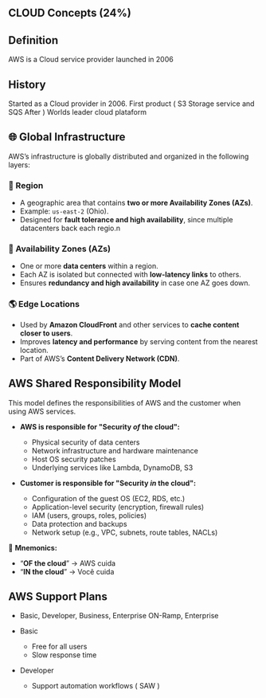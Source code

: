 ## CLOUD Concepts (24%)

## Definition
   AWS is a Cloud service provider launched in 2006

## History
  Started as a Cloud provider in 2006.
  First product ( S3 Storage service and SQS After )
  Worlds leader cloud plataform


## 🌐 Global Infrastructure

AWS’s infrastructure is globally distributed and organized in the following layers:

### 📍 Region
- A geographic area that contains **two or more Availability Zones (AZs)**.
- Example: `us-east-2` (Ohio).
- Designed for **fault tolerance and high availability**, since multiple datacenters back each regio.n

### 🏢 Availability Zones (AZs)
- One or more **data centers** within a region.
- Each AZ is isolated but connected with **low-latency links** to others.
- Ensures **redundancy and high availability** in case one AZ goes down.

### 🌎 Edge Locations
- Used by **Amazon CloudFront** and other services to **cache content closer to users**.
- Improves **latency and performance** by serving content from the nearest location.
- Part of AWS’s **Content Delivery Network (CDN)**.



## AWS Shared Responsibility Model

This model defines the responsibilities of AWS and the customer when using AWS services.

- **AWS is responsible for "Security *of* the cloud":**
  - Physical security of data centers
  - Network infrastructure and hardware maintenance
  - Host OS security patches
  - Underlying services like Lambda, DynamoDB, S3

- **Customer is responsible for "Security *in* the cloud":**
  - Configuration of the guest OS (EC2, RDS, etc.)
  - Application-level security (encryption, firewall rules)
  - IAM (users, groups, roles, policies)
  - Data protection and backups
  - Network setup (e.g., VPC, subnets, route tables, NACLs)

🔑 **Mnemonics:**
- “**OF the cloud**” → AWS cuida
- “**IN the cloud**” → Você cuida


## AWS Support Plans
  - Basic, Developer, Business, Enterprise ON-Ramp, Enterprise
  - Basic
      - Free for all users
      - Slow response time
  
  - Developer
      - Support automation workflows ( SAW )

